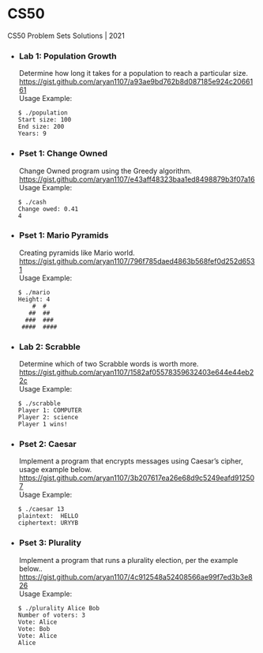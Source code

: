 # CS50
CS50 Problem Sets Solutions | 2021

* ### Lab 1: Population Growth

   Determine how long it takes for a population to reach a particular size.<br>
   https://gist.github.com/aryan1107/a93ae9bd762b8d087185e924c2066161<br>
   Usage Example:
```
   $ ./population
   Start size: 100
   End size: 200
   Years: 9
```


* ### Pset 1: Change Owned

   Change Owned program using the Greedy algorithm.<br>
   https://gist.github.com/aryan1107/e43aff48323baa1ed8498879b3f07a16<br>
   Usage Example:
```
   $ ./cash
   Change owed: 0.41
   4
```



* ### Pset 1: Mario Pyramids

   Creating pyramids like Mario world.<br>
   https://gist.github.com/aryan1107/796f785daed4863b568fef0d252d6531<br>
   Usage Example:
```
   $ ./mario
   Height: 4
       #  #
      ##  ##
     ###  ###
    ####  ####
```


* ### Lab 2: Scrabble

   Determine which of two Scrabble words is worth more.<br>
   https://gist.github.com/aryan1107/1582af05578359632403e644e44eb22c<br>
   Usage Example:
```
   $ ./scrabble
   Player 1: COMPUTER
   Player 2: science
   Player 1 wins!
```

* ### Pset 2: Caesar

   Implement a program that encrypts messages using Caesar’s cipher, usage example below.<br>
   https://gist.github.com/aryan1107/3b207617ea26e68d9c5249eafd912507<br>
   Usage Example:
```
   $ ./caesar 13
   plaintext:  HELLO
   ciphertext: URYYB
```

* ### Pset 3: Plurality

   Implement a program that runs a plurality election, per the example below..<br>
   https://gist.github.com/aryan1107/4c912548a52408566ae99f7ed3b3e826<br>
   Usage Example:
```
   $ ./plurality Alice Bob
   Number of voters: 3
   Vote: Alice
   Vote: Bob
   Vote: Alice
   Alice
```
